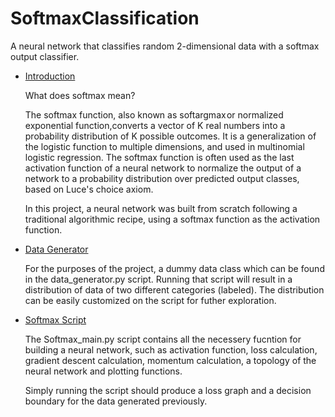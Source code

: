 # SoftmaxClassification
A neural network that classifies random 2-dimensional data with a softmax output classifier. 

 - [Introduction](#introduction)

    What does softmax mean?
    
    The softmax function, also known as softargmax or normalized exponential function,converts a vector of K real numbers into a probability distribution of K possible outcomes. It is a generalization of the logistic function to multiple dimensions, and used in multinomial logistic regression. The softmax function is often used as the last activation function of a neural network to normalize the output of a network to a probability distribution over predicted output classes, based on Luce's choice axiom.

    In this project, a neural network was built from scratch following a traditional algorithmic recipe, using a softmax function
    as the activation function.

 - [Data Generator](#data-mining)
    
    For the purposes of the project, a dummy data class which can be found in the data_generator.py script. Running that script will result in a distribution of data of two different categories (labeled). The distribution can be easily customized on the script for futher exploration.
        
 - [Softmax Script](#data-cleaning)
    
    The Softmax_main.py script contains all the necessery fucntion for building a neural network, such as activation function, loss calculation, gradient descent calculation, momentum calculation, a topology of the neural network and plotting functions.

    Simply running the script should produce a loss graph and a decision boundary for the data generated previously.

    


